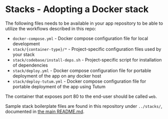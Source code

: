 Stacks - Adopting a Docker stack
=======================

The following files needs to be available in your app repository to be able to utilize the workflows described in this repo:

 * `docker-compose.yml` - Docker compose configuration file for local development
 * `stack/{container-type}/*` - Project-specific configuration files used by your stack
 * `stack/codebase/install-deps.sh` - Project-specific script for installation of dependencies
 * `stack/deploy.yml` - Docker compose configuration file for portable deployment of the app on any docker host
 * `stack/deploy-tutum.yml` - Docker compose configuration file for portable deployment of the app using Tutum

The container that exposes port 80 to the end-user should be called `web`.

Sample stack boilerplate files are found in this repository under `../stacks/`, documented in [the main README.md](../README.md#stacks).
